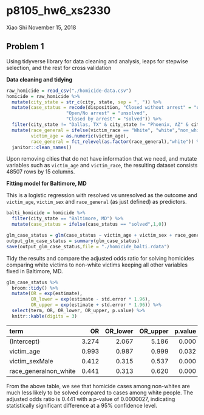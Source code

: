 p8105\_hw6\_xs2330
================
Xiao Shi
November 15, 2018

Problem 1
---------

Using tidyverse library for data cleaning and analysis, leaps for stepwise selection, and the rest for cross validation

**Data cleaning and tidying**

``` r
raw_homicide = read_csv("./homicide-data.csv") 
homicide = raw_homicide %>%
  mutate(city_state = str_c(city, state, sep = ", ")) %>%
  mutate(case_status = recode(disposition, "Closed without arrest" = "unsolved", 
                      "Open/No arrest" = "unsolved",
                      "Closed by arrest" = "solved")) %>%
  filter(city_state != "Dallas, TX" & city_state != "Phoenix, AZ" & city_state != "Kansas City, MO" & city_state != "Tulsa, AL") %>%
  mutate(race_general = ifelse(victim_race == "White", "white","non_white"),
         victim_age = as.numeric(victim_age),
         race_general = fct_relevel(as.factor(race_general),"white")) %>%
  janitor::clean_names()
```

Upon removing cities that do not have information that we need, and mutate variables such as `victim_age` and `victim_race`, the resulting dataset consists 48507 rows by 15 columns.

**Fitting model for Baltimore, MD**

This is a logistic regression with resolved vs unresolved as the outcome and `victim_age`, `victim_sex` and `race_general` (as just defined) as predictors.

``` r
balti_homicide = homicide %>%
  filter(city_state == "Baltimore, MD") %>%
  mutate(case_status = ifelse(case_status == "solved",1,0))

glm_case_status = glm(case_status ~ victim_age + victim_sex + race_general, data = balti_homicide, family = binomial())
output_glm_case_status = summary(glm_case_status)
save(output_glm_case_status,file = "./homicide_balti.rdata")
```

Tidy the results and compare the adjusted odds ratio for solving homicides comparing white victims to non-white victims keeping all other variables fixed in Baltimore, MD.

``` r
glm_case_status %>% 
  broom::tidy() %>% 
  mutate(OR = exp(estimate),
         OR_lower = exp(estimate - std.error * 1.96),
         OR_upper = exp(estimate + std.error * 1.96)) %>%
  select(term, OR, OR_lower, OR_upper, p.value) %>% 
  knitr::kable(digits = 3)
```

| term                    |     OR|  OR\_lower|  OR\_upper|  p.value|
|:------------------------|------:|----------:|----------:|--------:|
| (Intercept)             |  3.274|      2.067|      5.186|    0.000|
| victim\_age             |  0.993|      0.987|      0.999|    0.032|
| victim\_sexMale         |  0.412|      0.315|      0.537|    0.000|
| race\_generalnon\_white |  0.441|      0.313|      0.620|    0.000|

From the above table, we see that homicide cases among non-whites are much less likely to be solved compared to cases among white people. The adjusted odds ratio is 0.441 with a p-value of 0.0000027, indicating statistically significant difference at a 95% confidence level.
